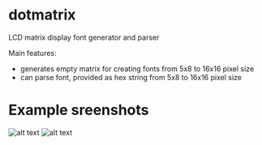 # dotmatrix
LCD matrix display font generator and parser

Main features:
- generates empty matrix for creating fonts from 5x8 to 16x16 pixel size
- can parse font, provided as hex string from 5x8 to 16x16 pixel size

# Example sreenshots
![alt text](https://github.com/vadimkim/dotmatrix/images/single_segment.png "single segment")
![alt text](https://github.com/vadimkim/dotmatrix/images/multi_segment.png "multi segment")
